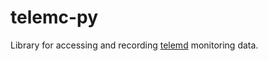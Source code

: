 telemc-py
=========

Library for accessing and recording [telemd](https://github.com/edgerun/telemd) monitoring data.

